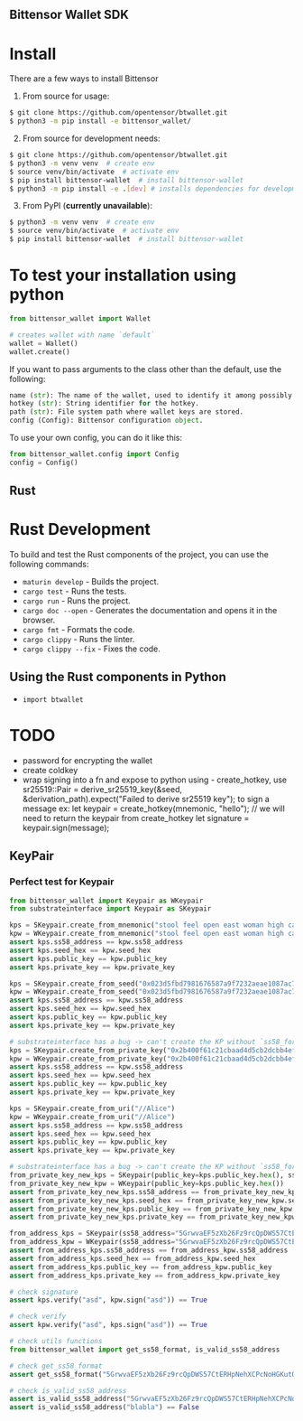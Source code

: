 ## Bittensor Wallet SDK

# Install
There are a few ways to install Bittensor

1. From source for usage:
```bash
$ git clone https://github.com/opentensor/btwallet.git
$ python3 -m pip install -e bittensor_wallet/
```
2. From source for development needs:
```bash
$ git clone https://github.com/opentensor/btwallet.git
$ python3 -m venv venv  # create env
$ source venv/bin/activate  # activate env
$ pip install bittensor-wallet  # install bittensor-wallet
$ python3 -m pip install -e .[dev] # installs dependencies for development and testing
```

3. From PyPI (**currently unavailable**):
```bash
$ python3 -m venv venv  # create env
$ source venv/bin/activate  # activate env
$ pip install bittensor-wallet  # install bittensor-wallet
```

# To test your installation using python
```python
from bittensor_wallet import Wallet

# creates wallet with name `default`
wallet = Wallet()
wallet.create()
```
If you want to pass arguments to the class other than the default, use the following:
```python
name (str): The name of the wallet, used to identify it among possibly multiple wallets.
hotkey (str): String identifier for the hotkey.
path (str): File system path where wallet keys are stored.
config (Config): Bittensor configuration object.
```

To use your own config, you can do it like this:
```python
from bittensor_wallet.config import Config
config = Config()
```


## Rust
# Rust Development

To build and test the Rust components of the project, you can use the following commands:
* `maturin develop` - Builds the project.
* `cargo test` - Runs the tests.
* `cargo run` - Runs the project.
* `cargo doc --open` - Generates the documentation and opens it in the browser.
* `cargo fmt` - Formats the code.
* `cargo clippy` - Runs the linter.
* `cargo clippy --fix` - Fixes the code.

## Using the Rust components in Python
* `import btwallet`


# TODO
* password for encrypting the wallet
* create coldkey
* wrap signing into a fn and expose to python
using - create_hotkey, use sr25519::Pair =
        derive_sr25519_key(&seed, &derivation_path).expect("Failed to derive sr25519 key"); to sign a message
        ex: 
        let keypair = create_hotkey(mnemonic, "hello"); // we will need to return the keypair from create_hotkey
        let signature = keypair.sign(message);


## KeyPair

### Perfect test for Keypair
```python
from bittensor_wallet import Keypair as WKeypair
from substrateinterface import Keypair as SKeypair

kps = SKeypair.create_from_mnemonic("stool feel open east woman high can denial forget screen trust salt")
kpw = WKeypair.create_from_mnemonic("stool feel open east woman high can denial forget screen trust salt")
assert kps.ss58_address == kpw.ss58_address
assert kps.seed_hex == kpw.seed_hex
assert kps.public_key == kpw.public_key
assert kps.private_key == kpw.private_key

kps = SKeypair.create_from_seed("0x023d5fbd7981676587a9f7232aeae1087ac7c265f9658fb643b6f5e61961dfbf")
kpw = WKeypair.create_from_seed("0x023d5fbd7981676587a9f7232aeae1087ac7c265f9658fb643b6f5e61961dfbf")
assert kps.ss58_address == kpw.ss58_address
assert kps.seed_hex == kpw.seed_hex
assert kps.public_key == kpw.public_key
assert kps.private_key == kpw.private_key

# substrateinterface has a bug -> can't create the KP without `ss58_format` passed
kps = SKeypair.create_from_private_key("0x2b400f61c21cbaad4d5cb2dcbb4ef4fcdc238b98d04d48c6d2a451ebfd306c0eed845edcc69b0a19a6905afed0dd84c16ebd0f458928f2e91a6b67b95fc0b42f", ss58_format=42)
kpw = WKeypair.create_from_private_key("0x2b400f61c21cbaad4d5cb2dcbb4ef4fcdc238b98d04d48c6d2a451ebfd306c0eed845edcc69b0a19a6905afed0dd84c16ebd0f458928f2e91a6b67b95fc0b42f")
assert kps.ss58_address == kpw.ss58_address
assert kps.seed_hex == kpw.seed_hex
assert kps.public_key == kpw.public_key
assert kps.private_key == kpw.private_key

kps = SKeypair.create_from_uri("//Alice")
kpw = WKeypair.create_from_uri("//Alice")
assert kps.ss58_address == kpw.ss58_address
assert kps.seed_hex == kpw.seed_hex
assert kps.public_key == kpw.public_key
assert kps.private_key == kpw.private_key

# substrateinterface has a bug -> can't create the KP without `ss58_format` passed
from_private_key_new_kps = SKeypair(public_key=kps.public_key.hex(), ss58_format=42)
from_private_key_new_kpw = WKeypair(public_key=kps.public_key.hex())
assert from_private_key_new_kps.ss58_address == from_private_key_new_kpw.ss58_address
assert from_private_key_new_kps.seed_hex == from_private_key_new_kpw.seed_hex
assert from_private_key_new_kps.public_key == from_private_key_new_kpw.public_key
assert from_private_key_new_kps.private_key == from_private_key_new_kpw.private_key

from_address_kps = SKeypair(ss58_address="5GrwvaEF5zXb26Fz9rcQpDWS57CtERHpNehXCPcNoHGKutQY")
from_address_kpw = WKeypair(ss58_address="5GrwvaEF5zXb26Fz9rcQpDWS57CtERHpNehXCPcNoHGKutQY")
assert from_address_kps.ss58_address == from_address_kpw.ss58_address
assert from_address_kps.seed_hex == from_address_kpw.seed_hex
assert from_address_kps.public_key == from_address_kpw.public_key
assert from_address_kps.private_key == from_address_kpw.private_key

# check signature
assert kps.verify("asd", kpw.sign("asd")) == True

# check verify
assert kpw.verify("asd", kps.sign("asd")) == True

# check utils functions
from bittensor_wallet import get_ss58_format, is_valid_ss58_address

# check get_ss58_format
assert get_ss58_format("5GrwvaEF5zXb26Fz9rcQpDWS57CtERHpNehXCPcNoHGKutQY") == 42

# check is_valid_ss58_address
assert is_valid_ss58_address("5GrwvaEF5zXb26Fz9rcQpDWS57CtERHpNehXCPcNoHGKutQY") == True
assert is_valid_ss58_address("blabla") == False
```


